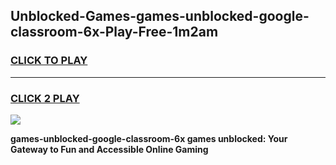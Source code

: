 
## Unblocked-Games-games-unblocked-google-classroom-6x-Play-Free-1m2am
<h3>
<a href="https://premium76.site?title=games-unblocked-google-classroom-6x&ref=18A1">CLICK TO PLAY</a></h3>
<hr>

<h3>
<a href="https://premium76.site?title=games-unblocked-google-classroom-6x&ref=18A1">CLICK 2 PLAY</a>
  
</h3>

<a href="https://premium76.site?title=games-unblocked-google-classroom-6x&ref=18A1"><img src="https://clearcache.store/games.png"></a>


**games-unblocked-google-classroom-6x games unblocked: Your Gateway to Fun and Accessible Online Gaming**
